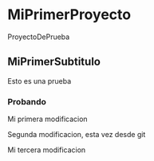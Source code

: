 # MiPrimerProyecto
ProyectoDePrueba

## MiPrimerSubtitulo
Esto es una prueba

### Probando
Mi primera modificacion

Segunda modificacion, esta vez desde git

Mi tercera modificacion
